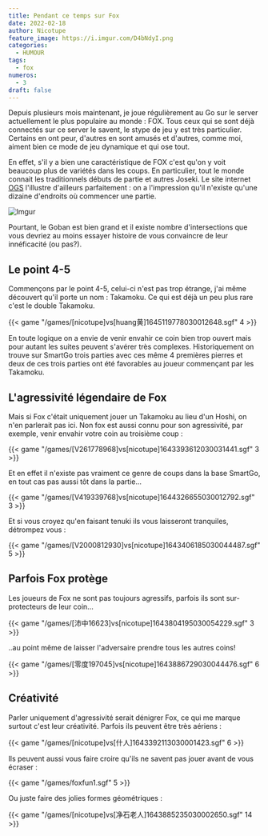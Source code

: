 ```yaml
---
title: Pendant ce temps sur Fox
date: 2022-02-18
author: Nicotupe
feature_image: https://i.imgur.com/D4bNdyI.png
categories:
  - HUMOUR
tags:
  - fox
numeros: 
  - 3
draft: false
---
```


Depuis plusieurs mois maintenant, je joue régulièrement au Go sur le server actuellement le plus populaire au monde : FOX. Tous ceux qui se sont déjà connectés sur ce server le savent, le stype de jeu y est très particulier. Certains en ont peur, d'autres en sont amusés et d'autres, comme moi, aiment bien ce mode de jeu dynamique et qui ose tout.

<!--more-->

En effet, s'il y a bien une caractéristique de FOX c'est qu'on y voit beaucoup plus de variétés dans les coups. En particulier, tout le monde connait les traditionnels débuts de partie et autres Joseki. Le site internet [OGS](https://online-go.com/joseki/15081) l'illustre d'ailleurs parfaitement : on a l'impression qu'il n'existe qu'une dizaine d'endroits où commencer une partie.

![Imgur](https://i.imgur.com/KNwTKJf.png)

Pourtant, le Goban est bien grand et il existe nombre d'intersections que vous devriez au moins essayer histoire de vous convaincre de leur innéficacité (ou pas?).

## Le point 4-5

Commençons par le point 4-5, celui-ci n'est pas trop étrange, j'ai même découvert qu'il porte un nom : Takamoku. Ce qui est déjà un peu plus rare c'est le double Takamoku.

{{< game "/games/[nicotupe]vs[huang黄]1645119778030012648.sgf" 4 >}}

En toute logique on a envie de venir envahir ce coin bien trop ouvert mais pour autant les suites peuvent s'avérer très complexes. Historiquement on trouve sur SmartGo trois parties avec ces même 4 premières pierres et deux de ces trois parties ont été favorables au joueur commençant par les Takamoku.

## L'agressivité légendaire de Fox

Mais si Fox c'était uniquement jouer un Takamoku au lieu d'un Hoshi, on n'en parlerait pas ici. Non fox est aussi connu pour son agressivité, par exemple, venir envahir votre coin au troisième coup : 

{{< game "/games/[V261778968]vs[nicotupe]1643393612030031441.sgf" 3 >}}

Et en effet il n'existe pas vraiment ce genre de coups dans la base SmartGo, en tout cas pas aussi tôt dans la partie...

{{< game "/games/[V419339768]vs[nicotupe]1644326655030012792.sgf" 3 >}}

Et si vous croyez qu'en faisant tenuki ils vous laisseront tranquiles, détrompez vous :

{{< game "/games/[V2000812930]vs[nicotupe]1643406185030044487.sgf" 5 >}}

## Parfois Fox protège

Les joueurs de Fox ne sont pas toujours agressifs, parfois ils sont sur-protecteurs de leur coin...

{{< game "/games/[沛中16623]vs[nicotupe]1643804195030054229.sgf" 3 >}}

..au point même de laisser l'adversaire prendre tous les autres coins! 

{{< game "/games/[零度197045]vs[nicotupe]1643886729030044476.sgf" 6 >}}

## Créativité

Parler uniquement d'agressivité serait dénigrer Fox, ce qui me marque surtout c'est leur créativité. Parfois ils peuvent être très aériens : 

{{< game "/games/[nicotupe]vs[什人]1643392113030001423.sgf" 6 >}}

Ils peuvent aussi vous faire croire qu'ils ne savent pas jouer avant de vous écraser : 

{{< game "/games/foxfun1.sgf" 5 >}}

Ou juste faire des jolies formes géométriques : 

{{< game "/games/[nicotupe]vs[净石老人]1643885235030002650.sgf" 14 >}}


